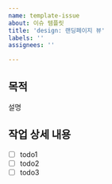 ```yaml
---
name: template-issue
about: 이슈 템플릿
title: 'design: 랜딩페이지 뷰'
labels: ''
assignees: ''

---
```


## 목적

설명

## 작업 상세 내용

- [ ] todo1
- [ ] todo2
- [ ] todo3
